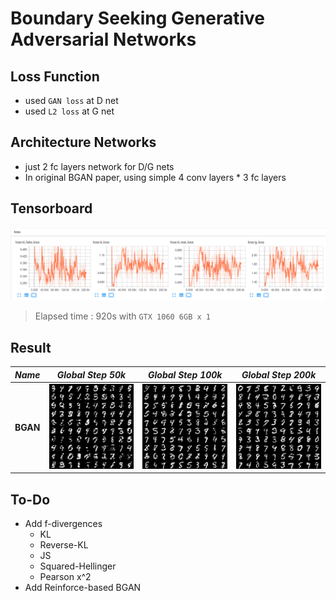 # Boundary Seeking Generative Adversarial Networks

## Loss Function

* used ``GAN loss`` at D net
* used ``L2 loss`` at G net

## Architecture Networks

* just 2 fc layers network for D/G nets
* In original BGAN paper, using simple 4 conv layers * 3 fc layers

## Tensorboard

![result](./bgan_tb.png)

> Elapsed time : 920s with ``GTX 1060 6GB x 1``

## Result

*Name* | *Global Step 50k* | *Global Step 100k* | *Global Step 200k*
:---: | :---: | :---: | :---:
**BGAN**      | ![img](./gen_img/train_00050000.png) | ![img](./gen_img/train_00100000.png) | ![img](./gen_img/train_00200000.png)

## To-Do
* Add f-divergences
  * KL
  * Reverse-KL
  * JS
  * Squared-Hellinger
  * Pearson x^2
* Add Reinforce-based BGAN 
